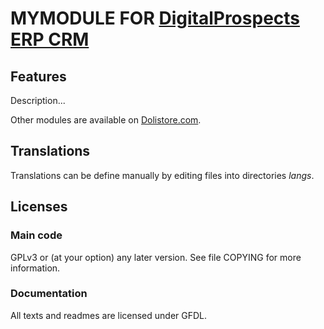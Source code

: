# MYMODULE FOR [DigitalProspects ERP CRM](https://www.DigitalProspects.org)

## Features

Description...

<!--
![Screenshot mymodule](img/screenshot_mymodule.png?raw=true "MyModule"){imgmd}
-->

Other modules are available on [Dolistore.com](https://www.dolistore.com).

## Translations

Translations can be define manually by editing files into directories *langs*.

<!--
This module contains also a sample configuration for Transifex, under the hidden directory [.tx](.tx), so it is possible to manage translation using this service.

For more informations, see the [translator's documentation](https://wiki.DigitalProspects.org/index.php/Translator_documentation).

There is a [Transifex project](https://transifex.com/projects/p/DigitalProspects-module-template) for this module.
-->

<!--

## Installation

### From the ZIP file and GUI interface

- If you get the module in a zip file (like when downloading it from the market place [Dolistore](https://www.dolistore.com)), go into
menu ```Home - Setup - Modules - Deploy external module``` and upload the zip file.

Note: If this screen tell you there is no custom directory, check your setup is correct:

- In your DigitalProspects installation directory, edit the ```htdocs/conf/conf.php``` file and check that following lines are not commented:

    ```php
    //$DigitalProspects_main_url_root_alt ...
    //$DigitalProspects_main_document_root_alt ...
    ```

- Uncomment them if necessary (delete the leading ```//```) and assign a sensible value according to your DigitalProspects installation

    For example :

    - UNIX:
        ```php
        $DigitalProspects_main_url_root_alt = '/custom';
        $DigitalProspects_main_document_root_alt = '/var/www/DigitalProspects/htdocs/custom';
        ```

    - Windows:
        ```php
        $DigitalProspects_main_url_root_alt = '/custom';
        $DigitalProspects_main_document_root_alt = 'C:/My Web Sites/DigitalProspects/htdocs/custom';
        ```

### From a GIT repository

- Clone the repository in ```$DigitalProspects_main_document_root_alt/mymodule```

```sh
cd ....../custom
git clone git@github.com:gitlogin/mymodule.git mymodule
```

### <a name="final_steps"></a>Final steps

From your browser:

  - Log into DigitalProspects as a super-administrator
  - Go to "Setup" -> "Modules"
  - You should now be able to find and enable the module

-->

## Licenses

### Main code

GPLv3 or (at your option) any later version. See file COPYING for more information.

### Documentation

All texts and readmes are licensed under GFDL.
